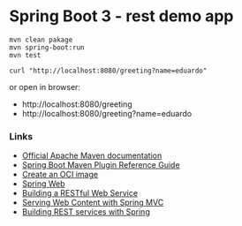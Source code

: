 # Spring Boot 3 - rest demo app


```
mvn clean pakage
mvn spring-boot:run
mvn test
```

```
curl "http://localhost:8080/greeting?name=eduardo"
```
or open in browser:
- http://localhost:8080/greeting
- http://localhost:8080/greeting?name=eduardo


### Links
* [Official Apache Maven documentation](https://maven.apache.org/guides/index.html)
* [Spring Boot Maven Plugin Reference Guide](https://docs.spring.io/spring-boot/3.3.5/maven-plugin)
* [Create an OCI image](https://docs.spring.io/spring-boot/3.3.5/maven-plugin/build-image.html)
* [Spring Web](https://docs.spring.io/spring-boot/3.3.5/reference/web/servlet.html)
* [Building a RESTful Web Service](https://spring.io/guides/gs/rest-service/)
* [Serving Web Content with Spring MVC](https://spring.io/guides/gs/serving-web-content/)
* [Building REST services with Spring](https://spring.io/guides/tutorials/rest/)


